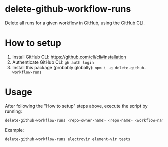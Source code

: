 # delete-github-workflow-runs

Delete all runs for a given workflow in GitHub, using the GitHub CLI.

# How to setup

1. Install GitHub CLI: https://github.com/cli/cli#installation
2. Authenticate GitHub CLI: `gh auth login`
3. Install this package (probably globally): `npm i -g delete-github-workflow-runs`

# Usage

After following the "How to setup" steps above, execute the script by running:

```sh
delete-github-workflow-runs <repo-owner-name> <repo-name> <workflow-name>
```

Example:

```sh
delete-github-workflow-runs electrovir element-vir tests
```
